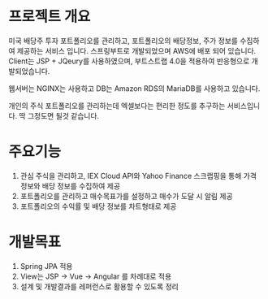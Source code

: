 # 프로젝트 개요

미국 배당주 투자 포트폴리오를 관리하고, 포트폴리오의 배당정보, 주가 정보를 수집하여 제공하는 서비스 입니다.
스프링부트로 개발되었으며 AWS에 배포 되어 있습니다. Client는 JSP + JQeury를 사용하였으며, 부트스트랩 4.0을 적용하여 반응형으로 개발되었습니다.

웹서버는 NGINX는 사용하고 DB는 Amazon RDS의 MariaDB를 사용하고 있습니다.

개인의 주식 포트폴리오를 관리하는데 엑셀보다는 편리한 정도를 추구하는 서비스입니다. 딱 그정도면 될것 같습니다.

# 주요기능

1. 관심 주식을 관리하고, IEX Cloud API와 Yahoo Finance 스크랩핑을 통해 가격 정보와 배당 정보를 수집하여 제공
2. 포트폴리오를 관리하고 매수목표가를 설정하고 매수가 도달 시 알림 제공
3. 포트폴리오의 수익률 및 배당 정보를 차트형태로 제공

# 개발목표

1. Spring JPA 적용
2. View는 JSP → Vue → Angular 를 차례대로 적용
3. 설계 및 개발결과를 레퍼런스로 활용할 수 있도록 정리

